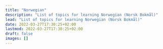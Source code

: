 ```yaml
---
title: "Norwegian"
description: "List of topics for learning Norwegian (Norsk Bokmål)"
lead: "List of topics for learning Norwegian (Norsk Bokmål)"
date: 2022-03-27T17:30:25+02:00
lastmod: 2022-03-27T17:30:25+02:00
draft: false
images: []
---
```


